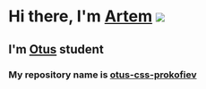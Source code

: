 # Hi there, I'm [Artem](https://www.youtube.com/watch?v=DLzxrzFCyOs&ab_channel=AllKindsOfStuff) ![](https://github.com/blackcater/blackcater/raw/main/images/Hi.gif)
## I'm [Otus](https://otus.ru/) student
### My repository name is [otus-css-prokofiev]()